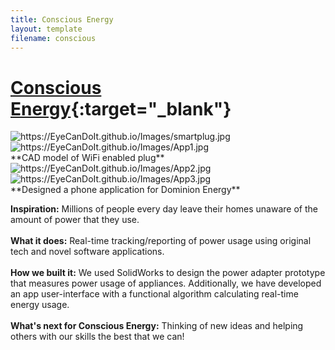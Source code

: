```yaml
---
title: Conscious Energy
layout: template
filename: conscious
---
```


# [Conscious Energy](https://devpost.com/software/conscious-energy){:target="_blank"}

<img src="https://EyeCanDoIt.github.io/Images/smartplug.jpg" alt="https://EyeCanDoIt.github.io/Images/smartplug.jpg" loading="lazy"> 
<img src="https://EyeCanDoIt.github.io/Images/App1.jpg" alt="https://EyeCanDoIt.github.io/Images/App1.jpg" loading="lazy"> 
<br>
**CAD model of WiFi enabled plug**

<br>

<img src="https://EyeCanDoIt.github.io/Images/App2.jpg" alt="https://EyeCanDoIt.github.io/Images/App2.jpg" loading="lazy"> 
<img src="https://EyeCanDoIt.github.io/Images/App3.jpg" alt="https://EyeCanDoIt.github.io/Images/App3.jpg" loading="lazy"> 
<br>
**Designed a phone application for Dominion Energy**
<br>

**Inspiration:** Millions of people every day leave their homes unaware of the amount of power that they use.
<br>
<br>
**What it does:** Real-time tracking/reporting of power usage using original tech and novel software applications.
<br>
<br>
**How we built it:** We used SolidWorks to design the power adapter prototype that measures power usage of appliances. 
Additionally, we have developed an app user-interface with a functional algorithm calculating real-time energy usage.
<br>
<br>
**What's next for Conscious Energy:** Thinking of new ideas and helping others with our skills the best that we can!
